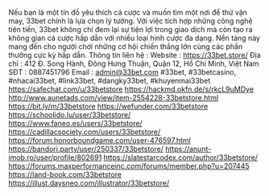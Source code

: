 Nếu bạn là một tín đồ yêu thích cá cược và muốn tìm một nơi để thử vận may, 33bet chính là lựa chọn lý tưởng. Với việc tích hợp những công nghệ tiên tiến, 33bet không chỉ đem lại sự tiện lợi trong giao dịch mà còn tạo ra không gian cá cược hấp dẫn với nhiều loại hình cược đa dạng. Nền tảng này mang đến cho người chơi những cơ hội chiến thắng lớn cùng các phần thưởng cực kỳ hấp dẫn.
Thông tin liên hệ :
Website : https://33bet.store/
Địa chỉ : 412 Đ. Song Hành, Đông Hưng Thuận, Quận 12, Hồ Chí Minh, Việt Nam
SĐT : 0887451796
Email : admin@33bet.com
#33bet, #33betcasino, #nhacai33bet, #link33bet, #dangky33bet, #khuyenmai33bet
https://safechat.com/u/33betstore
https://hackmd.okfn.de/s/rkcL9uMDye
http://www.aunetads.com/view/item-2554228-33betstore.html
https://bit.ly/m/33betstore
https://wefunder.com/33betstore
https://schoolido.lu/user/33betstore/
https://www.faneo.es/users/33betstore/
https://cadillacsociety.com/users/33betstore/
https://forum.honorboundgame.com/user-476597.html
https://bandori.party/user/250337/33betstore/
https://anunt-imob.ro/user/profile/802691
https://slatestarcodex.com/author/33betstore/
https://forums.maxperformanceinc.com/forums/member.php?u=207445
https://land-book.com/33betstore
https://illust.daysneo.com/illustrator/33betstore/
